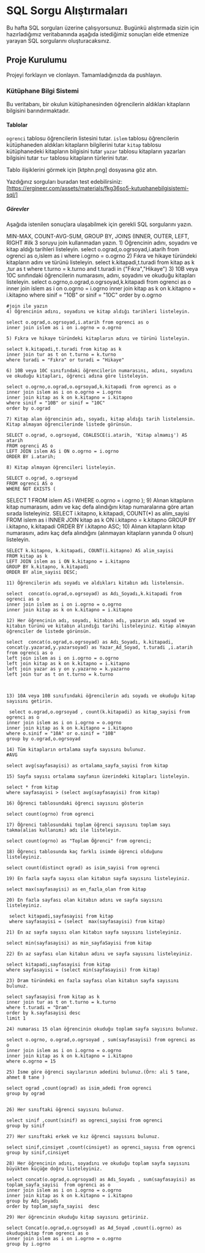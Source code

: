 # SQL Sorgu Alıştırmaları

Bu hafta SQL sorguları üzerine çalışıyorsunuz. Bugünkü alıştırmada sizin için hazırladığımız veritabanında aşağıda istediğimiz sonuçları elde etmenize yarayan SQL sorgularını oluşturacaksınız.

## Proje Kurulumu

Projeyi forklayın ve clonlayın. Tamamladığınızda da pushlayın.

### Kütüphane Bilgi Sistemi

Bu veritabanı, bir okulun kütüphanesinden öğrencilerin aldıkları kitapların bilgisini barındırmaktadır.

#### Tablolar

`ogrenci` tablosu öğrencilerin listesini tutar.
`islem` tablosu öğrencilerin kütüphaneden aldıkları kitapların bilgilerini tutar
`kitap` tablosu kütüphanedeki kitapların bilgisini tutar
`yazar` tablosu kitapların yazarları bilgisini tutar
`tur` tablosu kitapların türlerini tutar.

Tablo ilişiklerini görmek için [ktphn.png] dosyasına göz atın.

Yazdığınız sorguları buradan test edebilirsiniz: [https://ergineer.com/assets/materials/fkg36so5-kutuphanebilgisistemi-sql/]

##### Görevler

Aşağıda istenilen sonuçlara ulaşabilmek için gerekli SQL sorgularını yazın.

MIN-MAX, COUNT-AVG-SUM, GROUP BY, JOINS (INNER, OUTER, LEFT, RIGHT
#ilk 3 soruyu join kullanmadan yazın. 1) Öğrencinin adını, soyadını ve kitap aldığı tarihleri listeleyin.
select o.ograd,o.ogrsoyad,i.atarih from ogrenci as o,islem as i
where i.ogrno = o.ogrno 2) Fıkra ve hikaye türündeki kitapların adını ve türünü listeleyin.
select k.kitapadi,t.turadi from kitap as k ,tur as t
where t.turno = k.turno and t.turadi in ("Fıkra","Hikaye") 3) 10B veya 10C sınıfındaki öğrencilerin numarasını, adını, soyadını ve okuduğu kitapları listeleyin.
select o.ogrno,o.ograd,o.ogrsoyad,k.kitapadi from ogrenci as o
inner join islem as i on o.ogrno = i.ogrno
inner join kitap as k on k.kitapno = i.kitapno
where sinif = "10B" or sinif = "10C"
order by o.ogrno

    #join ile yazın
    4) Öğrencinin adını, soyadını ve kitap aldığı tarihleri listeleyin.

    select o.ograd,o.ogrsoyad,i.atarih from ogrenci as o
    inner join islem as i on i.ogrno = o.ogrno

    5) Fıkra ve hikaye türündeki kitapların adını ve türünü listeleyin.

    select k.kitapadi,t.turadi from kitap as k
    inner join tur as t on t.turno = k.turno
    where turadi = "Fıkra" or turadi = "Hikaye"

    6) 10B veya 10C sınıfındaki öğrencilerin numarasını, adını, soyadını ve okuduğu kitapları, öğrenci adına göre listeleyin.

    select o.ogrno,o.ograd,o.ogrsoyad,k.kitapadi from ogrenci as o
    inner join islem as i on o.ogrno = i.ogrno
    inner join kitap as k on k.kitapno = i.kitapno
    where sinif = "10B" or sinif = "10C"
    order by o.ograd

    7) Kitap alan öğrencinin adı, soyadı, kitap aldığı tarih listelensin. Kitap almayan öğrencilerinde listede görünsün.

    SELECT o.ograd, o.ogrsoyad, COALESCE(i.atarih, 'Kitap almamış') AS atarih
    FROM ogrenci AS o
    LEFT JOIN islem AS i ON o.ogrno = i.ogrno
    ORDER BY i.atarih;

    8) Kitap almayan öğrencileri listeleyin.

    SELECT o.ograd, o.ogrsoyad
    FROM ogrenci AS o
    WHERE NOT EXISTS (

SELECT 1
FROM islem AS i
WHERE o.ogrno = i.ogrno
); 9) Alınan kitapların kitap numarasını, adını ve kaç defa alındığını kitap numaralarına göre artan sırada listeleyiniz.
SELECT i.kitapno, k.kitapadi, COUNT(\*) as alim_sayisi
FROM islem as i
INNER JOIN kitap as k ON i.kitapno = k.kitapno
GROUP BY i.kitapno, k.kitapadi
ORDER BY i.kitapno ASC; 10) Alınan kitapların kitap numarasını, adını kaç defa alındığını (alınmayan kitapların yanında 0 olsun) listeleyin.

    SELECT k.kitapno, k.kitapadi, COUNT(i.kitapno) AS alim_sayisi
    FROM kitap as k
    LEFT JOIN islem as i ON k.kitapno = i.kitapno
    GROUP BY k.kitapno, k.kitapadi
    ORDER BY alim_sayisi DESC;

    11) Öğrencilerin adı soyadı ve aldıkları kitabın adı listelensin.

    select  concat(o.ograd,o.ogrsoyad) as Adı_Soyadı,k.kitapadi from ogrenci as o
    inner join islem as i on i.ogrno = o.ogrno
    inner join kitap as k on k.kitapno = i.kitapno

    12) Her öğrencinin adı, soyadı, kitabın adı, yazarın adı soyad ve kitabın türünü ve kitabın alındığı tarihi listeleyiniz. Kitap almayan öğrenciler de listede görünsün.

    select  concat(o.ograd,o.ogrsoyad) as Adı_Soyadı, k.kitapadi, concat(y.yazarad,y.yazarsoyad) as Yazar_Ad_Soyad, t.turadi ,i.atarih from ogrenci as o
    left join islem as i on i.ogrno = o.ogrno
    left join kitap as k on k.kitapno = i.kitapno
    left join yazar as y on y.yazarno = k.yazarno
    left join tur as t on t.turno = k.turno



    13) 10A veya 10B sınıfındaki öğrencilerin adı soyadı ve okuduğu kitap sayısını getirin.

     select o.ograd,o.ogrsoyad , count(k.kitapadi) as kitap_sayisi from ogrenci as o
    inner join islem as i on i.ogrno = o.ogrno
    inner join kitap as k on k.kitapno = i.kitapno
    where o.sinif = "10A" or o.sinif = "10B"
    group by o.ograd,o.ogrsoyad

    14) Tüm kitapların ortalama sayfa sayısını bulunuz.
    #AVG

    select avg(sayfasayisi) as ortalama_sayfa_sayisi from kitap

    15) Sayfa sayısı ortalama sayfanın üzerindeki kitapları listeleyin.

    select * from kitap
    where sayfasayisi > (select avg(sayfasayisi) from kitap)

    16) Öğrenci tablosundaki öğrenci sayısını gösterin

    select count(ogrno) from ogrenci

    17) Öğrenci tablosundaki toplam öğrenci sayısını toplam sayı takma(alias kullanımı) adı ile listeleyin.

    select count(ogrno) as "Toplam Öğrenci" from ogrenci;

    18) Öğrenci tablosunda kaç farklı isimde öğrenci olduğunu listeleyiniz.

    select count(distinct ograd) as isim_sayisi from ogrenci

    19) En fazla sayfa sayısı olan kitabın sayfa sayısını listeleyiniz.

    select max(sayfasayisi) as en_fazla_olan from kitap

    20) En fazla sayfası olan kitabın adını ve sayfa sayısını listeleyiniz.

     select kitapadi,sayfasayisi from kitap
     where sayfasayisi = (select  max(sayfasayisi) from kitap)

    21) En az sayfa sayısı olan kitabın sayfa sayısını listeleyiniz.

    select min(sayfasayisi) as min_sayfaSayisi from kitap

    22) En az sayfası olan kitabın adını ve sayfa sayısını listeleyiniz.

    select kitapadi,sayfasayisi from kitap
    where sayfasayisi = (select min(sayfasayisi) from kitap)

    23) Dram türündeki en fazla sayfası olan kitabın sayfa sayısını bulunuz.

    select sayfasayisi from kitap as k
    inner join tur as t on t.turno = k.turno
    where t.turadi = "Dram"
    order by k.sayfasayisi desc
    limit 1

    24) numarası 15 olan öğrencinin okuduğu toplam sayfa sayısını bulunuz.

    select o.ogrno, o.ograd,o.ogrsoyad , sum(sayfasayisi) from ogrenci as o
    inner join islem as i on i.ogrno = o.ogrno
    inner join kitap as k on k.kitapno = i.kitapno
    where o.ogrno = 15

    25) İsme göre öğrenci sayılarının adedini bulunuz.(Örn: ali 5 tane, ahmet 8 tane )

    select ograd ,count(ograd) as isim_adedi from ogrenci
    group by ograd


    26) Her sınıftaki öğrenci sayısını bulunuz.

    select sinif ,count(sinif) as ogrenci_sayisi from ogrenci
    group by sinif

    27) Her sınıftaki erkek ve kız öğrenci sayısını bulunuz.

    select sinif,cinsiyet ,count(cinsiyet) as ogrenci_sayısı from ogrenci
    group by sinif,cinsiyet

    28) Her öğrencinin adını, soyadını ve okuduğu toplam sayfa sayısını büyükten küçüğe doğru listeleyiniz.

    select concat(o.ograd,o.ogrsoyad) as Adı_Soyadı , sum(sayfasayisi) as toplam_sayfa_sayisi  from ogrenci as o
    inner join islem as i on i.ogrno = o.ogrno
    inner join kitap as k on k.kitapno = i.kitapno
    group by Adı_Soyadı
    order by toplam_sayfa_sayisi  desc

    29) Her öğrencinin okuduğu kitap sayısını getiriniz.

    select Concat(o.ograd,o.ogrsoyad) as Ad_Soyad ,count(i.ogrno) as okudugukitap from ogrenci as o
    inner join islem as i on i.ogrno = o.ogrno
    group by i.ogrno
